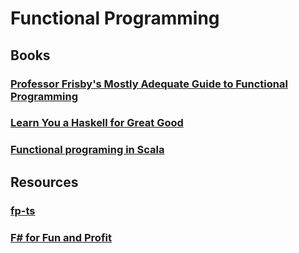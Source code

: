 # Functional Programming

## Books
### [Professor Frisby's Mostly Adequate Guide to Functional Programming](https://mostly-adequate.gitbooks.io/mostly-adequate-guide/content/)
### [Learn You a Haskell for Great Good](http://learnyouahaskell.com/)
### [Functional programing in Scala](https://www.manning.com/books/functional-programming-in-scala)


## Resources
### [fp-ts](https://gcanti.github.io/fp-ts/learning-resources/)
### [F# for Fun and Profit](https://fsharpforfunandprofit.com/)
